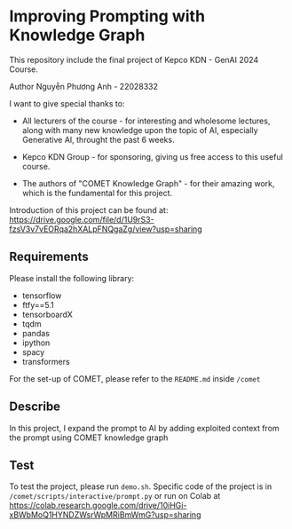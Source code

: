 # Improving Prompting with Knowledge Graph

This repository include the final project of Kepco KDN - GenAI 2024 Course.

Author Nguyễn Phương Anh - 22028332

I want to give special thanks to:

- All lecturers of the course - for interesting and wholesome lectures, along with many new knowledge upon the topic of AI, especially Generative AI, throught the past 6 weeks.

- Kepco KDN Group - for sponsoring, giving us free access to this useful course.

- The authors of "COMET Knowledge Graph" - for their amazing work, which is the fundamental for this project.

Introduction of this project can be found at: <https://drive.google.com/file/d/1U9rS3-fzsV3v7vEORqa2hXALpFNQgaZg/view?usp=sharing>

## Requirements

Please install the following library:

- tensorflow
- ftfy==5.1
- tensorboardX
- tqdm
- pandas
- ipython
- spacy
- transformers

For the set-up of COMET, please refer to the `README.md` inside `/comet`

## Describe

In this project, I expand the prompt to AI by adding exploited context from the prompt using COMET knowledge graph

## Test

To test the project, please run `demo.sh`. Specific code of the project is in `/comet/scripts/interactive/prompt.py` or run on Colab at <https://colab.research.google.com/drive/10iHGi-xBWbMoQ1HYNDZWsrWpMRiBmWmG?usp=sharing>
